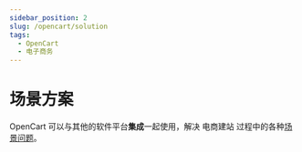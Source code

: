 ```yaml
---
sidebar_position: 2
slug: /opencart/solution
tags:
  - OpenCart
  - 电子商务
---
```


# 场景方案

OpenCart 可以与其他的软件平台**集成**一起使用，解决 电商建站 过程中的各种[场景问题](#)。



